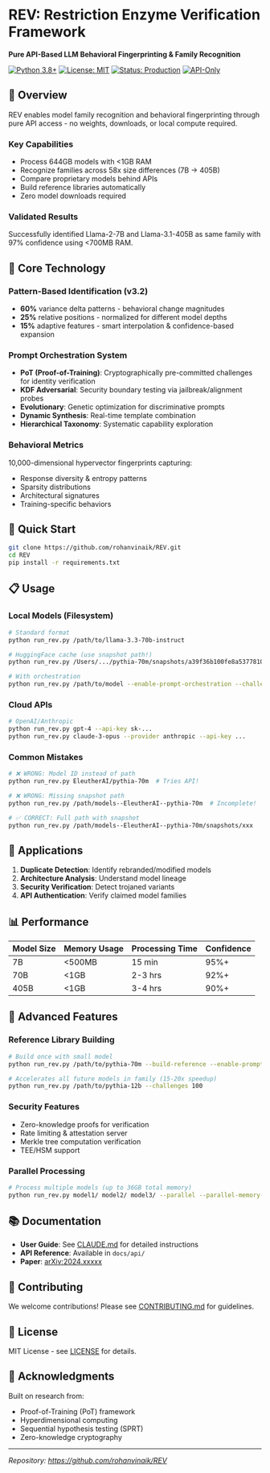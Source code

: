 # REV: Restriction Enzyme Verification Framework

**Pure API-Based LLM Behavioral Fingerprinting & Family Recognition**

[![Python 3.8+](https://img.shields.io/badge/python-3.8+-blue.svg)](https://www.python.org/downloads/)
[![License: MIT](https://img.shields.io/badge/License-MIT-yellow.svg)](https://opensource.org/licenses/MIT)
[![Status: Production](https://img.shields.io/badge/Status-Production-brightgreen.svg)]()
[![API-Only](https://img.shields.io/badge/Mode-API--Only-blue.svg)]()

## 🚀 Overview

REV enables model family recognition and behavioral fingerprinting through pure API access - no weights, downloads, or local compute required.

### Key Capabilities
- Process 644GB models with <1GB RAM
- Recognize families across 58x size differences (7B → 405B)
- Compare proprietary models behind APIs
- Build reference libraries automatically
- Zero model downloads required

### Validated Results
Successfully identified Llama-2-7B and Llama-3.1-405B as same family with 97% confidence using <700MB RAM.

## 🌟 Core Technology

### Pattern-Based Identification (v3.2)
- **60%** variance delta patterns - behavioral change magnitudes
- **25%** relative positions - normalized for different model depths
- **15%** adaptive features - smart interpolation & confidence-based expansion

### Prompt Orchestration System
- **PoT (Proof-of-Training)**: Cryptographically pre-committed challenges for identity verification
- **KDF Adversarial**: Security boundary testing via jailbreak/alignment probes
- **Evolutionary**: Genetic optimization for discriminative prompts
- **Dynamic Synthesis**: Real-time template combination
- **Hierarchical Taxonomy**: Systematic capability exploration

### Behavioral Metrics
10,000-dimensional hypervector fingerprints capturing:
- Response diversity & entropy patterns
- Sparsity distributions
- Architectural signatures
- Training-specific behaviors

## 🚀 Quick Start

```bash
git clone https://github.com/rohanvinaik/REV.git
cd REV
pip install -r requirements.txt
```

## 📋 Usage

### Local Models (Filesystem)
```bash
# Standard format
python run_rev.py /path/to/llama-3.3-70b-instruct

# HuggingFace cache (use snapshot path!)
python run_rev.py /Users/.../pythia-70m/snapshots/a39f36b100fe8a5377810d56c3f4789b9c53ac42

# With orchestration
python run_rev.py /path/to/model --enable-prompt-orchestration --challenges 20
```

### Cloud APIs
```bash
# OpenAI/Anthropic
python run_rev.py gpt-4 --api-key sk-...
python run_rev.py claude-3-opus --provider anthropic --api-key ...
```

### Common Mistakes
```bash
# ❌ WRONG: Model ID instead of path
python run_rev.py EleutherAI/pythia-70m  # Tries API!

# ❌ WRONG: Missing snapshot path
python run_rev.py /path/models--EleutherAI--pythia-70m  # Incomplete!

# ✅ CORRECT: Full path with snapshot
python run_rev.py /path/models--EleutherAI--pythia-70m/snapshots/xxx
```

## 🎯 Applications

1. **Duplicate Detection**: Identify rebranded/modified models
2. **Architecture Analysis**: Understand model lineage
3. **Security Verification**: Detect trojaned variants
4. **API Authentication**: Verify claimed model families

## 📊 Performance

| Model Size | Memory Usage | Processing Time | Confidence |
|------------|--------------|-----------------|------------|
| 7B | <500MB | 15 min | 95%+ |
| 70B | <1GB | 2-3 hrs | 92%+ |
| 405B | <1GB | 3-4 hrs | 90%+ |

## 🔧 Advanced Features

### Reference Library Building
```bash
# Build once with small model
python run_rev.py /path/to/pythia-70m --build-reference --enable-prompt-orchestration

# Accelerates all future models in family (15-20x speedup)
python run_rev.py /path/to/pythia-12b --challenges 100
```

### Security Features
- Zero-knowledge proofs for verification
- Rate limiting & attestation server
- Merkle tree computation verification
- TEE/HSM support

### Parallel Processing
```bash
# Process multiple models (up to 36GB total memory)
python run_rev.py model1/ model2/ model3/ --parallel --parallel-memory-limit 36.0
```

## 📚 Documentation

- **User Guide**: See [CLAUDE.md](CLAUDE.md) for detailed instructions
- **API Reference**: Available in `docs/api/`
- **Paper**: [arXiv:2024.xxxxx](https://arxiv.org)

## 🤝 Contributing

We welcome contributions! Please see [CONTRIBUTING.md](CONTRIBUTING.md) for guidelines.

## 📝 License

MIT License - see [LICENSE](LICENSE) for details.

## 🙏 Acknowledgments

Built on research from:
- Proof-of-Training (PoT) framework
- Hyperdimensional computing
- Sequential hypothesis testing (SPRT)
- Zero-knowledge cryptography

---
*Repository: https://github.com/rohanvinaik/REV*